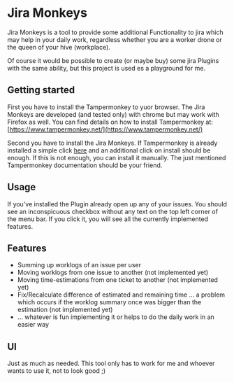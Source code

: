 Jira Monkeys
============

Jira Monkeys is a tool to provide some additional Functionality to jira which may help in your daily work, regardless whether you are a worker drone or the queen of your hive (workplace).

Of course it would be possible to create (or maybe buy) some jira Plugins with the same ability, but this project is used es a playground for me.

Getting started
---------------
First you have to install the Tampermonkey to yuor browser. The Jira Monkeys are developed (and tested only) with chrome but may work with Firefox as well.
You can find details on how to install Tampermonkey at: [https://www.tampermonkey.net/](https://www.tampermonkey.net/)

Second you have to install the Jira Monkeys. If Tampermonkey is already installed a simple click [here](https://github.com/marmer/jira-monkeys/raw/master/dist/jira-monkeys.user.js) and an additional click on install should be enough. If this is not enough, you can install it manually. The just mentioned Tampermonkey documentation should be your friend.   

Usage
-----
If you've installed the Plugin already open up any of your issues. You should see an inconspicuous checkbox without any text on the top left corner of the menu bar. If you click it, you will see all the currently implemented features.

Features
--------
- Summing up worklogs of an issue per user
- Moving worklogs from one issue to another (not implemented yet)
- Moving time-estimations from one ticket to another (not implemented yet)
- Fix/Recalculate difference of estimated and remaining time ... a problem which occurs if the worklog summary once was bigger than the estimation (not implemented yet)
- ... whatever is fun implementing it or helps to do the daily work in an easier way

UI
--
Just as much as needed. This tool only has to work for me and whoever wants to use it, not to look good ;)